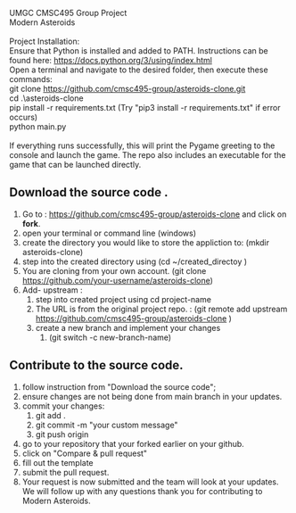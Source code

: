 UMGC CMSC495 Group Project<br/>
Modern Asteroids<br/>
<br/>
Project Installation:<br/>
Ensure that Python is installed and added to PATH. Instructions can be found here: https://docs.python.org/3/using/index.html<br/>
Open a terminal and navigate to the desired folder, then execute these commands:<br/>
git clone https://github.com/cmsc495-group/asteroids-clone.git<br/>
cd .\asteroids-clone<br/>
pip install -r requirements.txt (Try "pip3 install -r requirements.txt" if error occurs)</br>
python main.py<br/>
<br/>
If everything runs successfully, this will print the Pygame greeting to the console and launch
the game. The repo also includes an executable for the game that can be launched directly.

## Download the source code .
1. Go to : https://github.com/cmsc495-group/asteroids-clone and click on **fork**.
2. open your terminal or command line (windows)
3. create the directory you would like to store the appliction to: (mkdir asteroids-clone)
4. step into the created directory using (cd ~/created_directoy )
5. You are cloning from your own account. (git clone https://github.com/your-username/asteroids-clone)
6. Add- upstream :
	1. step into created project using cd project-name 
	2. The URL is from the original project repo. : (git remote add upstream https://github.com/cmsc495-group/asteroids-clone )
	3. create a new branch and implement your changes 
		1. (git switch -c new-branch-name)

## Contribute to the source code. 
1. follow instruction from "Download the source code";
2. ensure changes are not being done from main branch in your updates. 
3. commit your changes:
	1. git add .      
	2. git commit -m "your custom message" 
	3. git push origin 
4. go to your repository that your forked earlier on your github. 
5. click on "Compare & pull request" 
6. fill out the template 
7. submit the pull request.
8. Your request is now submitted and the team will look at your updates. We will follow up with any questions thank you for contributing to Modern Asteroids. 
